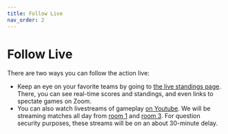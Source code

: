 ```yaml
---
title: Follow Live
nav_order: 2
---
```


# Follow Live

There are two ways you can follow the action live:

* Keep an eye on your favorite teams by going to [the live standings page](https://pace-nsc.org/live). There, you can see real-time scores and standings, and even links to spectate games on Zoom.
* You can also watch livestreams of gameplay [on Youtube](https://www.youtube.com/channel/UCjPjiMYO4MA46kOJDsXaxOw). We will be streaming matches all day from [room 1](https://www.youtube.com/watch?v=klFxvnP1D9M) and [room 3](https://www.youtube.com/watch?v=guZR6uIg5r8). For question security purposes, these streams will be on an about 30-minute delay.
